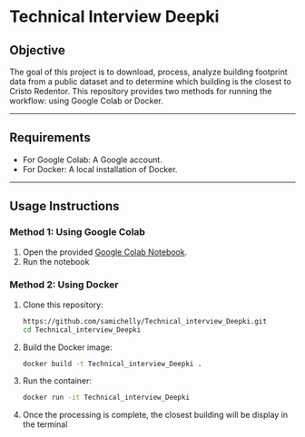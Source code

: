 # Technical Interview Deepki

## **Objective**  
The goal of this project is to download, process, analyze building footprint data from a public dataset and to determine which building is the closest to Cristo Redentor. This repository provides two methods for running the workflow: using Google Colab or Docker.

---

## **Requirements**  
- For Google Colab: A Google account.  
- For Docker: A local installation of Docker.  

---

## **Usage Instructions**  

### **Method 1: Using Google Colab**  
1. Open the provided [Google Colab Notebook](https://colab.research.google.com/drive/1zE1BYE-AlZaNv8d2qcP4M32_DJU52w2H?usp=sharing).
2. Run the notebook

### **Method 2: Using Docker**  
1. Clone this repository:  
    ```bash
    https://github.com/samichelly/Technical_interview_Deepki.git
    cd Technical_interview_Deepki
    ```  

2. Build the Docker image:  
    ```bash
    docker build -t Technical_interview_Deepki .
    ```  

3. Run the container:  
    ```bash
    docker run -it Technical_interview_Deepki
    ```  

4. Once the processing is complete, the closest building will be display in the terminal  
  
